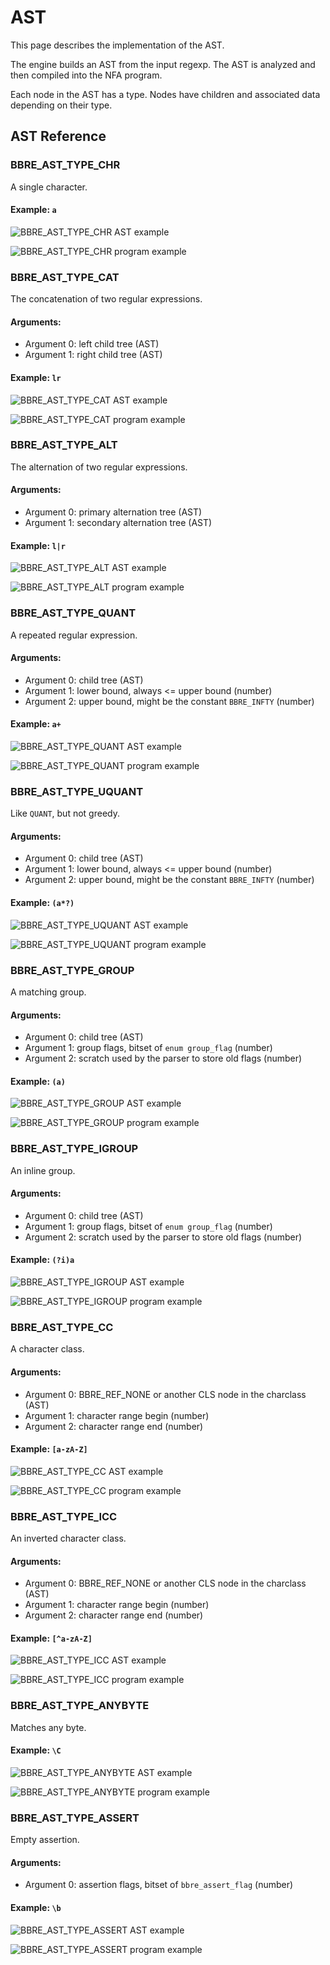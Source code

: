 # AST

This page describes the implementation of the AST.

The engine builds an AST from the input regexp. The AST is analyzed and then compiled into the NFA program.

Each node in the AST has a type. Nodes have children and associated data depending on their type.

## AST Reference
### BBRE_AST_TYPE_CHR
A single character.

#### Example: `a`
![BBRE_AST_TYPE_CHR AST example](generated/ast/bbre_ast_type_chr_ast.svg)

![BBRE_AST_TYPE_CHR program example](generated/ast/bbre_ast_type_chr_prog.svg)

### BBRE_AST_TYPE_CAT
The concatenation of two regular expressions.
#### Arguments:
  -   Argument 0: left child tree (AST)
  -   Argument 1: right child tree (AST)

#### Example: `lr`
![BBRE_AST_TYPE_CAT AST example](generated/ast/bbre_ast_type_cat_ast.svg)

![BBRE_AST_TYPE_CAT program example](generated/ast/bbre_ast_type_cat_prog.svg)

### BBRE_AST_TYPE_ALT
The alternation of two regular expressions.
#### Arguments:
  -   Argument 0: primary alternation tree (AST)
  -   Argument 1: secondary alternation tree (AST)

#### Example: `l|r`
![BBRE_AST_TYPE_ALT AST example](generated/ast/bbre_ast_type_alt_ast.svg)

![BBRE_AST_TYPE_ALT program example](generated/ast/bbre_ast_type_alt_prog.svg)

### BBRE_AST_TYPE_QUANT
A repeated regular expression.
#### Arguments:
  -   Argument 0: child tree (AST)
  -   Argument 1: lower bound, always <= upper bound (number)
  -   Argument 2: upper bound, might be the constant `BBRE_INFTY` (number)

#### Example: `a+`
![BBRE_AST_TYPE_QUANT AST example](generated/ast/bbre_ast_type_quant_ast.svg)

![BBRE_AST_TYPE_QUANT program example](generated/ast/bbre_ast_type_quant_prog.svg)

### BBRE_AST_TYPE_UQUANT
Like `QUANT`, but not greedy.
#### Arguments:
  -   Argument 0: child tree (AST)
  -   Argument 1: lower bound, always <= upper bound (number)
  -   Argument 2: upper bound, might be the constant `BBRE_INFTY` (number)

#### Example: `(a*?)`
![BBRE_AST_TYPE_UQUANT AST example](generated/ast/bbre_ast_type_uquant_ast.svg)

![BBRE_AST_TYPE_UQUANT program example](generated/ast/bbre_ast_type_uquant_prog.svg)

### BBRE_AST_TYPE_GROUP
A matching group.
#### Arguments:
  -   Argument 0: child tree (AST)
  -   Argument 1: group flags, bitset of `enum group_flag` (number)
  -   Argument 2: scratch used by the parser to store old flags (number)

#### Example: `(a)`
![BBRE_AST_TYPE_GROUP AST example](generated/ast/bbre_ast_type_group_ast.svg)

![BBRE_AST_TYPE_GROUP program example](generated/ast/bbre_ast_type_group_prog.svg)

### BBRE_AST_TYPE_IGROUP
An inline group.
#### Arguments:
  -   Argument 0: child tree (AST)
  -   Argument 1: group flags, bitset of `enum group_flag` (number)
  -   Argument 2: scratch used by the parser to store old flags (number)

#### Example: `(?i)a`
![BBRE_AST_TYPE_IGROUP AST example](generated/ast/bbre_ast_type_igroup_ast.svg)

![BBRE_AST_TYPE_IGROUP program example](generated/ast/bbre_ast_type_igroup_prog.svg)

### BBRE_AST_TYPE_CC
A character class.
#### Arguments:
  -   Argument 0: BBRE_REF_NONE or another CLS node in the charclass (AST)
  -   Argument 1: character range begin (number)
  -   Argument 2: character range end (number)

#### Example: `[a-zA-Z]`
![BBRE_AST_TYPE_CC AST example](generated/ast/bbre_ast_type_cc_ast.svg)

![BBRE_AST_TYPE_CC program example](generated/ast/bbre_ast_type_cc_prog.svg)

### BBRE_AST_TYPE_ICC
An inverted character class.
#### Arguments:
  -   Argument 0: BBRE_REF_NONE or another CLS node in the charclass (AST)
  -   Argument 1: character range begin (number)
  -   Argument 2: character range end (number)

#### Example: `[^a-zA-Z]`
![BBRE_AST_TYPE_ICC AST example](generated/ast/bbre_ast_type_icc_ast.svg)

![BBRE_AST_TYPE_ICC program example](generated/ast/bbre_ast_type_icc_prog.svg)

### BBRE_AST_TYPE_ANYBYTE
Matches any byte.

#### Example: `\C`
![BBRE_AST_TYPE_ANYBYTE AST example](generated/ast/bbre_ast_type_anybyte_ast.svg)

![BBRE_AST_TYPE_ANYBYTE program example](generated/ast/bbre_ast_type_anybyte_prog.svg)

### BBRE_AST_TYPE_ASSERT
Empty assertion.
#### Arguments:
  -   Argument 0: assertion flags, bitset of `bbre_assert_flag` (number)

#### Example: `\b`
![BBRE_AST_TYPE_ASSERT AST example](generated/ast/bbre_ast_type_assert_ast.svg)

![BBRE_AST_TYPE_ASSERT program example](generated/ast/bbre_ast_type_assert_prog.svg)

